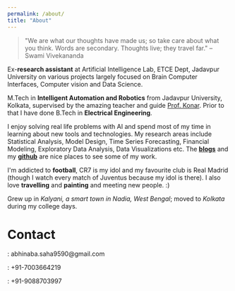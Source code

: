 ```yaml
---
permalink: /about/
title: "About"
---
```


<style>
.SapientRazorfish {
    text-transform: uppercase;
    letter-spacing: 2px;
    font-family: "Gotham A", "Gotham B", Helvetica, Arial, sans-serif;
    font-weight: bold;
    font-size: 16px;
}
</style>

> "We are what our thoughts have made us; so take care about what you think. Words are secondary. Thoughts live; they travel far." – Swami Vivekananda

<div id="aboutme-section">

<p class="about-text">
<span class="fa fa-briefcase about-icon"></span>
Ex-<strong>research assistant</strong> at Artificial Intelligence Lab, ETCE Dept, Jadavpur University on various projects largely focused on Brain Computer Interfaces, Computer vision and Data Science. 
</p>

<p class="about-text">
<span class="fa fa-graduation-cap about-icon"></span>
M.Tech in <strong>Intelligent Automation and Robotics</strong> from Jadavpur University, Kolkata, supervised by the amazing teacher and guide <a href="https://www.amitkonar.com/">Prof. Konar</a>. Prior to that I have done B.Tech in <strong>Electrical Engineering</strong>.
</p>

<p class="about-text">
<span class="fa fa-code about-icon"></span>
I enjoy solving real life problems with AI and spend most of my time in learning about new tools and technologies. My research areas include Statistical Analysis, Model Design, Time Series Forecasting, Financial Modeling, Exploratory Data Analysis, Data Visualizations etc. The <strong><a href="https://abhinabasaha.in/">blogs</a></strong> and my <strong><a href="https://github.com/abhinabasaha">github</a></strong> are nice places to see some of my work.
<!--<strong><a href="https://abhinabasaha.in/projects">projects</a></strong> and <strong><a href="https://abhinabasaha.in/">blogs</a></strong> pages are nice places to see some of my work, but you can also view my <strong><a href="https://github.com/abhinabasaha">github</a></strong>.--> 
</p>

<p class="about-text">
<span class="fa fa-heart about-icon"></span>
I'm addicted to <strong>football</strong>, CR7 is my idol and my favourite club is Real Madrid (though I watch every match of Juventus because my idol is there). I also love <strong>travelling</strong> and <strong>painting</strong> and meeting new people. :) 
</p>

<p class="about-text">
<span class="fa fa-globe about-icon"></span>
Grew up in <i>Kalyani, a smart town in Nadia, West Bengal</i>; moved to <i>Kolkata</i> during my college days. 
</p>

</div>

<div id="contactme-section">
<h1 id="contact">Contact</h1>

<!--
<div class="alert alert-danger" role="alert">
I will be away until Feb 6, with very limited time to work. My responses will be slow during this period.
</div>
-->



<p><i class="fas fa-envelope-square"></i>: abhinaba.saha9590@gmail.com</p>
<p><i class="fas fa-mobile"></i>: +91-7003664219</p>
<p><i class="fab fa-whatsapp"></i>: +91-9088703997</p>
